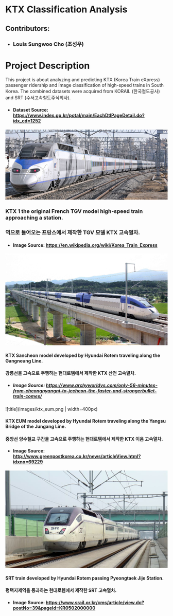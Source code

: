 # KTX Classification Analysis
## Contributors:
- ### Louis Sungwoo Cho (조성우)

# Project Description
This project is about analyzing and predicting KTX (Korea Train eXpress) passenger ridership and image classification of high-speed trains in South Korea. The combined datasets were acquired from KORAIL (한국철도공사) and SRT (수서고속철도주식회사). 

- #### Dataset Source: https://www.index.go.kr/potal/main/EachDtlPageDetail.do?idx_cd=1252

![title](images/ktx_one.png)
### KTX 1 the original French TGV model high-speed train approaching a station.
### 역으로 들어오는 프랑스에서 제작한 TGV 모델 KTX 고속열차.
- #### Image Source: https://en.wikipedia.org/wiki/Korea_Train_Express

![title](images/ktx_sancheon.png)
#### KTX Sancheon model developed by Hyundai Rotem traveling along the Gangneung Line.
#### 강릉선을 고속으로 주행하는 현대로템에서 제작한 KTX 산천 고속열차.
- ##### Image Source: https://www.archyworldys.com/only-56-minutes-from-cheongnyangni-to-jecheon-the-faster-and-strongerbullet-train-comes/

![title](images/ktx_eum.png | width=400px)
#### KTX EUM model developed by Hyundai Rotem traveling along the Yangsu Bridge of the Jungang Line.
#### 중앙선 양수철교 구간을 고속으로 주행하는 현대로템에서 제작한 KTX 이음 고속열차.
- #### Image Source: http://www.greenpostkorea.co.kr/news/articleView.html?idxno=69229

![title](images/srt_train.png)
#### SRT train developed by Hyundai Rotem passing Pyeongtaek Jije Station. 
#### 평택지제역을 통과하는 현대로템에서 제작한 SRT 고속열차.
- #### Image Source: https://www.srail.or.kr/cms/article/view.do?postNo=39&pageId=KR0502000000
